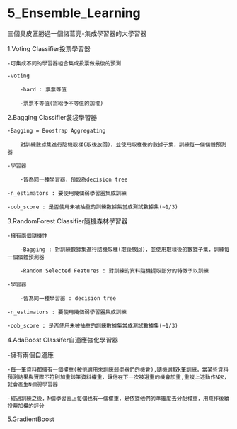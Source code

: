 # 5_Ensemble_Learning
三個臭皮匠勝過一個諸葛亮-集成學習器的大學習器


1.Voting Classifier投票學習器

	-可集成不同的學習器組合集成投票做最後的預測
	
	-voting
	
		-hard : 票票等值
		
		-票票不等值(需給予不等值的加權)


2.Bagging Classifier裝袋學習器

	-Bagging = Boostrap Aggregating
	
		對訓練數據集進行隨機取樣(取後放回)，並使用取樣後的數據子集，訓練每一個個體預測器
	
	-學習器

		-皆為同一種學習器，預設為decision tree

	-n_estimators : 要使用幾個弱學習器集成訓練

	-oob_score : 是否使用未被抽重的訓練數據集當成測試數據集(~1/3)
		
		


3.RandomForest Classifier隨機森林學習器
	
	-擁有兩個隨機性
	
		-Bagging : 對訓練數據集進行隨機取樣(取後放回)，並使用取樣後的數據子集，訓練每一個個體預測器
		
		-Random Selected Features : 對訓練的資料隨機提取部分的特徵予以訓練
		
	-學習器

		-皆為同一種學習器 : decision tree
	
	-n_estimators : 要使用幾個弱學習器集成訓練

	-oob_score : 是否使用未被抽重的訓練數據集當成測試數據集(~1/3)
	

4.AdaBoost Classifer自適應強化學習器

-擁有兩個自適應

	-每一筆資料都擁有一個權重(被挑選用來訓練弱學器們的機會),隨機選取k筆訓練，當某些資料預測結果與實際不符則加重該筆資料權重，讓他在下一次被選重的機會加重,重複上述動作N次，就會產生N個弱學習器

	-經過訓練之後，N個學習器上每個也有一個權重，是依據他們的準確度去分配權重，用來作後續投票加權的評分
	
	






5.GradientBoost

